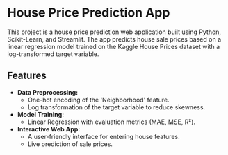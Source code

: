 # House Price Prediction App

This project is a house price prediction web application built using Python, Scikit-Learn, and Streamlit. The app predicts house sale prices based on a linear regression model trained on the Kaggle House Prices dataset with a log-transformed target variable.

## Features
- **Data Preprocessing:**  
  - One-hot encoding of the 'Neighborhood' feature.
  - Log transformation of the target variable to reduce skewness.
- **Model Training:**  
  - Linear Regression with evaluation metrics (MAE, MSE, R²).
- **Interactive Web App:**  
  - A user-friendly interface for entering house features.
  - Live prediction of sale prices.
